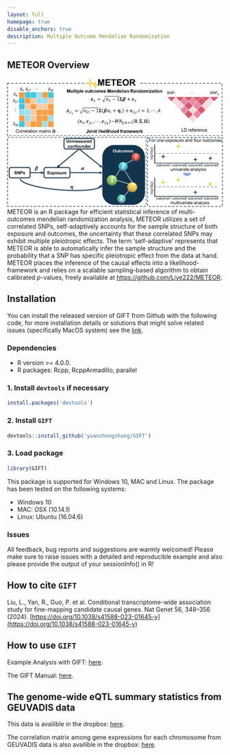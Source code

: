 ```yaml
---
layout: full
homepage: true
disable_anchors: true
description: Multiple Outcome Mendelian Randomization
---
```

## METEOR Overview
![METEOR\_pipeline](METEOR.png)
METEOR is an R package for efficient statistical inference of multi-outcomes mendelian randomization analysis, METEOR utilizes a set of correlated SNPs, self-adaptively accounts for the sample structure of both exposure and outcomes, the uncertainty that these correlated SNPs may exhibit multiple pleiotropic effects. The term ‘self-adaptive’ represents that METEOR is able to automatically infer the sample structure and the probability that a SNP has specific pleiotropic effect from the data at hand. METEOR places the inference of the causal effects into a likelihood-framework and relies on a scalable sampling-based algorithm to obtain calibrated $p$-values, freely available at https://github.com/Liye222/METEOR. 

Installation
------------
You can install the released version of GIFT from Github with the following code, for more installation details or solutions that might solve related issues (specifically MacOS system) see the [link](https://yuanzhongshang.github.io/GIFT/documentation/02_installation.html).

### Dependencies 
* R version >= 4.0.0.
* R packages: Rcpp, RcppArmadillo, parallel


### 1. Install `devtools` if necessary
```r
install.packages('devtools')
```

### 2. Install `GIFT`
```r
devtools::install_github('yuanzhongshang/GIFT')
```
### 3. Load package
```r
library(GIFT)
```

This package is supported for Windows 10, MAC and Linux. The package has been tested on the following systems:
- Windows 10
- MAC: OSX (10.14.1)
- Linux: Ubuntu (16.04.6)

### Issues
All feedback, bug reports and suggestions are warmly welcomed! Please make sure to raise issues with a detailed and reproducible example and also please provide the output of your sessionInfo() in R! 

How to cite `GIFT`
-------------------
Liu, L., Yan, R., Guo, P. et al. Conditional transcriptome-wide association study for fine-mapping candidate causal genes. Nat Genet 56, 348–356 (2024).
[https://doi.org/10.1038/s41588-023-01645-y](https://doi.org/10.1038/s41588-023-01645-y)

How to use `GIFT`
-------------------
Example Analysis with GIFT: [here](https://yuanzhongshang.github.io/GIFT/documentation/04_GIFT_Example.html).

The GIFT Manual: [here](https://github.com/yuanzhongshang/GIFT/blob/main/docs/GIFT%20manual.pdf).

The genome-wide eQTL summary statistics from GEUVADIS data
-------------------
This data is availible in the dropbox: [here](https://www.dropbox.com/scl/fo/4nqcmkblerspfmva5stwf/ANHZU_kX2AlveEEbx9DKbZU?rlkey=qjcxprlk83t7pw8ka2ne2v4w9&dl=0).

The correlation matrix among gene expressions for each chromosome from GEUVADIS data is also availible in the dropbox: [here](https://www.dropbox.com/home/GEUVADIS/correlation%20matrix).
